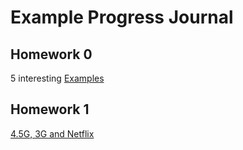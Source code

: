# Example Progress Journal
## Homework 0
5 interesting [Examples](files/Homework0.html)
## Homework 1
[4.5G, 3G and Netflix](files/Homework1.html)
